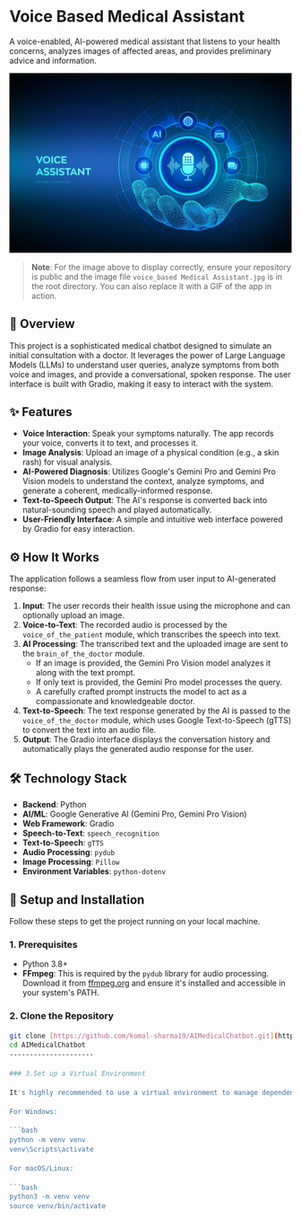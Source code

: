 # Voice Based Medical Assistant

A voice-enabled, AI-powered medical assistant that listens to your health concerns, analyzes images of affected areas, and provides preliminary advice and information.

![Project Demo](voice_based%20Medical%20Assistant.jpg)

> **Note**: For the image above to display correctly, ensure your repository is public and the image file `voice_based Medical Assistant.jpg` is in the root directory. You can also replace it with a GIF of the app in action.

## 📝 Overview

This project is a sophisticated medical chatbot designed to simulate an initial consultation with a doctor. It leverages the power of Large Language Models (LLMs) to understand user queries, analyze symptoms from both voice and images, and provide a conversational, spoken response. The user interface is built with Gradio, making it easy to interact with the system.

## ✨ Features

- **Voice Interaction**: Speak your symptoms naturally. The app records your voice, converts it to text, and processes it.
- **Image Analysis**: Upload an image of a physical condition (e.g., a skin rash) for visual analysis.
- **AI-Powered Diagnosis**: Utilizes Google's Gemini Pro and Gemini Pro Vision models to understand the context, analyze symptoms, and generate a coherent, medically-informed response.
- **Text-to-Speech Output**: The AI's response is converted back into natural-sounding speech and played automatically.
- **User-Friendly Interface**: A simple and intuitive web interface powered by Gradio for easy interaction.

## ⚙️ How It Works

The application follows a seamless flow from user input to AI-generated response:

1.  **Input**: The user records their health issue using the microphone and can optionally upload an image.
2.  **Voice-to-Text**: The recorded audio is processed by the `voice_of_the_patient` module, which transcribes the speech into text.
3.  **AI Processing**: The transcribed text and the uploaded image are sent to the `brain_of_the_doctor` module.
    - If an image is provided, the Gemini Pro Vision model analyzes it along with the text prompt.
    - If only text is provided, the Gemini Pro model processes the query.
    - A carefully crafted prompt instructs the model to act as a compassionate and knowledgeable doctor.
4.  **Text-to-Speech**: The text response generated by the AI is passed to the `voice_of_the_doctor` module, which uses Google Text-to-Speech (gTTS) to convert the text into an audio file.
5.  **Output**: The Gradio interface displays the conversation history and automatically plays the generated audio response for the user.

## 🛠️ Technology Stack

- **Backend**: Python
- **AI/ML**: Google Generative AI (Gemini Pro, Gemini Pro Vision)
- **Web Framework**: Gradio
- **Speech-to-Text**: `speech_recognition`
- **Text-to-Speech**: `gTTS`
- **Audio Processing**: `pydub`
- **Image Processing**: `Pillow`
- **Environment Variables**: `python-dotenv`

## 🚀 Setup and Installation

Follow these steps to get the project running on your local machine.

### 1. Prerequisites

- Python 3.8+
- **FFmpeg**: This is required by the `pydub` library for audio processing. Download it from [ffmpeg.org](https://ffmpeg.org/download.html) and ensure it's installed and accessible in your system's PATH.

### 2. Clone the Repository

```bash
git clone [https://github.com/komal-sharma19/AIMedicalChatbot.git](https://github.com/komal-sharma19/AIMedicalChatbot.git)
cd AIMedicalChatbot
---------------------

### 3.Set up a Virtual Environment

It's highly recommended to use a virtual environment to manage dependencies and avoid conflicts.

For Windows:

```bash
python -m venv venv
venv\Scripts\activate

For macOS/Linux:

```bash
python3 -m venv venv
source venv/bin/activate

